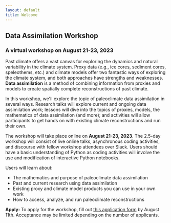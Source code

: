 ```yaml
---
layout: default
title: Welcome
---
```


## Data Assimilation Workshop
### A virtual workshop on August 21-23, 2023

Past climate offers a vast canvas for exploring the dynamics and natural variability in the climate system. Proxy data (e.g., ice cores, sediment cores, speleothems, etc.) and climate models offer two fantastic ways of exploring the climate system, and both approaches have strengths and weaknesses. **Data assimilation** is a method of combining information from proxies and models to create spatially complete reconstructions of past climate.

In this workshop, we'll explore the topic of paleoclimate data assimilation in several ways. Research talks will explore current and ongoing data assimilation work; lessons will dive into the topics of proxies, models, the mathematics of data assimilation (and more); and activities will allow participants to get hands on with existing climate reconstructions and run their own.

The workshop will take place online on **August 21-23, 2023**. The 2.5-day workshop will consist of live online talks, asynchronous coding activities, and discourse with fellow workshop attendees over Slack. Users should have a basic understanding of Python as coding activities will involve the use and modification of interactive Python notebooks.

Users will learn about:
- The mathematics and purpose of paleoclimate data assimilation
- Past and current research using data assimilation
- Existing proxy and climate model products you can use in your own work
- How to access, analyze, and run paleoclimate reconstructions

**Apply:** To apply for the workshop, fill out [this application form](https://forms.gle/ZXpQqwKgXAx6usURA) by August 11th. Acceptance may be limited depending on the number of applicants.
